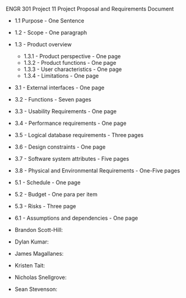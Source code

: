 ENGR 301 Project 11 Project Proposal and Requirements Document

* 1.1 Purpose - One Sentence
* 1.2 - Scope - One paragraph
* 1.3 - Product overview 
    * 1.3.1 - Product perspective - One page
    * 1.3.2 - Product functions - One page
    * 1.3.3 - User characteristics - One page
    * 1.3.4 - Limitations - One page
* 3.1 - External interfaces - One page
* 3.2 - Functions - Seven pages
* 3.3 - Usability Requirements - One page
* 3.4 - Performance requirements - One page 
* 3.5 - Logical database requirements - Three pages
* 3.6 - Design constraints - One page
* 3.7 - Software system attributes - Five pages
* 3.8 - Physical and Environmental Requirements - One-Five pages
* 5.1 - Schedule - One page
* 5.2 - Budget - One para per item
* 5.3 - Risks - Three page 
* 6.1 - Assumptions and dependencies - One page

* Brandon Scott-Hill:
* Dylan Kumar: 
* James Magallanes:
* Kristen Tait: 
* Nicholas Snellgrove:
* Sean Stevenson: